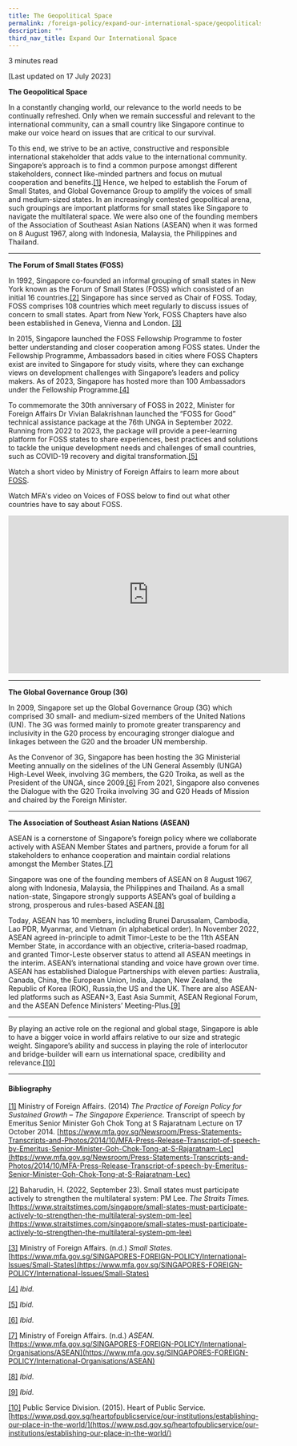 ```yaml
---
title: The Geopolitical Space
permalink: /foreign-policy/expand-our-international-space/geopoliticalspace/
description: ""
third_nav_title: Expand Our International Space
---
```

3 minutes read

[Last updated on 17 July 2023]


**The Geopolitical Space**

In a constantly changing world, our relevance to the world needs to be continually refreshed. Only when we remain successful and relevant to the international community, can a small country like Singapore continue to make our voice heard on issues that are critical to our survival.

To this end, we strive to be an active, constructive and responsible international stakeholder that adds value to the international community. Singapore’s approach is to find a common purpose amongst different stakeholders, connect like-minded partners and focus on mutual cooperation and benefits.[\[1\]](#_ftn1) Hence, we helped to establish the Forum of Small States, and Global Governance Group to amplify the voices of small and medium-sized states. In an increasingly contested geopolitical arena, such groupings are important platforms for small states like Singapore to navigate the multilateral space. We were also one of the founding members of the Association of Southeast Asian Nations (ASEAN) when it was formed on 8 August 1967, along with Indonesia, Malaysia, the Philippines and Thailand.

***
**The Forum of Small States (FOSS)**

In 1992, Singapore co-founded an informal grouping of small states in New York known as the Forum of Small States (FOSS) which consisted of an initial 16 countries.[\[2\]](#_ftn2) Singapore has since served as Chair of FOSS. Today, FOSS comprises 108 countries which meet regularly to discuss issues of concern to small states. Apart from New York, FOSS Chapters have also been established in Geneva, Vienna and London. [\[3\]](#_ftn3)

In 2015, Singapore launched the FOSS Fellowship Programme to foster better understanding and closer cooperation among FOSS states. Under the Fellowship Programme, Ambassadors based in cities where FOSS Chapters exist are invited to Singapore for study visits, where they can exchange views on development challenges with Singapore’s leaders and policy makers. As of 2023, Singapore has hosted more than 100 Ambassadors under the Fellowship Programme.[\[4\]](#_ftn4)

To commemorate the 30th anniversary of FOSS in 2022, Minister for Foreign Affairs Dr Vivian Balakrishnan launched the “FOSS for Good” technical assistance package at the 76th UNGA in September 2022. Running from 2022 to 2023, the package will provide a peer-learning platform for FOSS states to share experiences, best practices and solutions to tackle the unique development needs and challenges of small countries, such as COVID-19 recovery and digital transformation.[\[5\]](#_ftn5)

Watch a short video by Ministry of Foreign Affairs to learn more about <a target="blank" href="https://www.facebook.com/watch/?v=355860763186553">FOSS</a>.

Watch MFA's video on Voices of FOSS below to find out what other countries have to say about FOSS. 

<iframe width="560" height="315" src="https://www.youtube.com/embed/RBwd_Q1HBeM" title="YouTube video player" frameborder="0" allow="accelerometer; autoplay; clipboard-write; encrypted-media; gyroscope; picture-in-picture" allowfullscreen=""></iframe>


***
**The Global Governance Group (3G)**

In 2009, Singapore set up the Global Governance Group (3G) which comprised 30 small- and medium-sized members of the United Nations (UN). The 3G was formed mainly to promote greater transparency and inclusivity in the G20 process by encouraging stronger dialogue and linkages between the G20 and the broader UN membership.

As the Convenor of 3G, Singapore has been hosting the 3G Ministerial Meeting annually on the sidelines of the UN General Assembly (UNGA) High-Level Week, involving 3G members, the G20 Troika, as well as the President of the UNGA, since 2009.[\[6\]](#_ftn6) From 2021, Singapore also convenes the Dialogue with the G20 Troika involving 3G and G20 Heads of Mission and chaired by the Foreign Minister.

***
**The Association of Southeast Asian Nations (ASEAN)**

ASEAN is a cornerstone of Singapore’s foreign policy where we collaborate actively with ASEAN Member States and partners, provide a forum for all stakeholders to enhance cooperation and maintain cordial relations amongst the Member States.[\[7\]](#_ftn7)

Singapore was one of the founding members of ASEAN on 8 August 1967, along with Indonesia, Malaysia, the Philippines and Thailand. As a small nation-state, Singapore strongly supports ASEAN’s goal of building a strong, prosperous and rules-based ASEAN.[\[8\]](#_ftn8)

Today, ASEAN has 10 members, including Brunei Darussalam, Cambodia, Lao PDR, Myanmar, and Vietnam (in alphabetical order). In November 2022, ASEAN agreed in-principle to admit Timor-Leste to be the 11th ASEAN Member State, in accordance with an objective, criteria-based roadmap, and granted Timor-Leste observer status to attend all ASEAN meetings in the interim. ASEAN’s international standing and voice have grown over time. ASEAN has established Dialogue Partnerships with eleven parties: Australia, Canada, China, the European Union, India, Japan, New Zealand, the Republic of Korea (ROK), Russia,the US and the UK. There are also ASEAN-led platforms such as ASEAN+3, East Asia Summit, ASEAN Regional Forum, and the ASEAN Defence Ministers’ Meeting-Plus.[\[9\]](#_ftn9)

***

By playing an active role on the regional and global stage, Singapore is able to have a bigger voice in world affairs relative to our size and strategic weight. Singapore’s ability and success in playing the role of interlocutor and bridge-builder will earn us international space, credibility and relevance.[\[10\]](#_ftn10)

  
* * *
#### Bibliography

[\[1\]](#_ftnref1) Ministry of Foreign Affairs. (2014) *The Practice of Foreign Policy for Sustained Growth – The Singapore Experience.* Transcript of speech by Emeritus Senior Minister Goh Chok Tong at S Rajaratnam Lecture on 17 October 2014. [https://www.mfa.gov.sg/Newsroom/Press-Statements-Transcripts-and-Photos/2014/10/MFA-Press-Release-Transcript-of-speech-by-Emeritus-Senior-Minister-Goh-Chok-Tong-at-S-Rajaratnam-Lec](https://www.mfa.gov.sg/Newsroom/Press-Statements-Transcripts-and-Photos/2014/10/MFA-Press-Release-Transcript-of-speech-by-Emeritus-Senior-Minister-Goh-Chok-Tong-at-S-Rajaratnam-Lec)

[\[2\]](#_ftnref2) Baharudin, H. (2022, September 23). Small states must participate actively to strengthen the multilateral system: PM Lee. *The Straits Times.* [https://www.straitstimes.com/singapore/small-states-must-participate-actively-to-strengthen-the-multilateral-system-pm-lee](https://www.straitstimes.com/singapore/small-states-must-participate-actively-to-strengthen-the-multilateral-system-pm-lee)

[\[3\]](#_ftnref3) Ministry of Foreign Affairs. (n.d.) *Small States*. [https://www.mfa.gov.sg/SINGAPORES-FOREIGN-POLICY/International-Issues/Small-States](https://www.mfa.gov.sg/SINGAPORES-FOREIGN-POLICY/International-Issues/Small-States)

[\[4\]](#_ftnref4) *Ibid.*

[\[5\]](#_ftnref5) *Ibid.*

[\[6\]](#_ftnref6) *Ibid.*

[\[7\]](#_ftnref7) Ministry of Foreign Affairs. (n.d.) _ASEAN._ [https://www.mfa.gov.sg/SINGAPORES-FOREIGN-POLICY/International-Organisations/ASEAN](https://www.mfa.gov.sg/SINGAPORES-FOREIGN-POLICY/International-Organisations/ASEAN)

[\[8\]](#_ftnref8) *Ibid.*

[\[9\]](#_ftnref9) *Ibid.*

[\[10\]](#_ftnref10) Public Service Division. (2015). Heart of Public Service. [https://www.psd.gov.sg/heartofpublicservice/our-institutions/establishing-our-place-in-the-world/](https://www.psd.gov.sg/heartofpublicservice/our-institutions/establishing-our-place-in-the-world/)